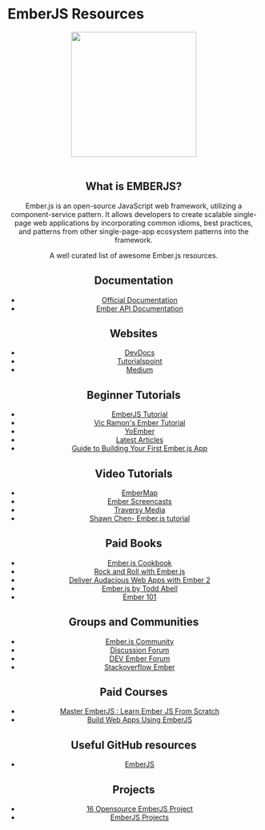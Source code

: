 # EmberJS Resources

<div align="center">
	<code><img height="250" src="https://www.programwitherik.com/content/images/2015/02/ember-hamster.png"></code>
</div>
<div align="center">
<br>

## What is EMBERJS?

Ember.js is an open-source JavaScript web framework, utilizing a component-service pattern. It allows developers to create scalable single-page web applications by incorporating common idioms, best practices, and patterns from other single-page-app ecosystem patterns into the framework.

A well curated list of awesome Ember.js resources.

## Documentation

* [Official Documentation](https://guides.emberjs.com/release/)
* [Ember API Documentation](https://api.emberjs.com/ember/release)

## Websites

* [DevDocs](https://devdocs.io/ember/)
* [Tutorialspoint](https://www.tutorialspoint.com/emberjs/index.htm)
* [Medium](https://medium.com/ember-ish/how-to-learn-emberjs-in-a-hurry-c6fdeae256a0)

## Beginner Tutorials

- [EmberJS Tutorial ](https://guides.emberjs.com/v2.14.0/tutorial/)
- [Vic Ramon's Ember Tutorial ](https://guides.emberjs.com/v2.14.0/tutorial/)
- [YoEmber](https://yoember.com/)
- [Latest Articles](https://emberigniter.com/articles/)
- [Guide to Building Your First Ember.js App](https://www.toptal.com/javascript/a-step-by-step-guide-to-building-your-first-ember-js-app?utm_source=devglan)

## Video Tutorials
* [EmberMap](https://embermap.com/)
* [Ember Screencasts](https://www.emberscreencasts.com/)
* [Traversy Media](https://www.youtube.com/watch?v=owDmPTSJkrg)
* [Shawn Chen- Ember.js tutorial](https://www.youtube.com/playlist?list=PLk51HrKSBQ88wDXgPF-QLMfPFlLwcjTlo)

## Paid Books
* [Ember.js Cookbook](https://www.amazon.com/gp/product/1783982209/ref=as_li_tl?ie=UTF8&tag=tomaszs-20&camp=1789&creative=9325&linkCode=as2&creativeASIN=1783982209&linkId=7c64fd85f88a751f9c8f95fc80bcb4fe)
* [Rock and Roll with Ember.js](https://balinterdi.com/rock-and-roll-with-emberjs/)
* [Deliver Audacious Web Apps with Ember 2](https://www.amazon.com/gp/product/1680500783/ref=as_li_tl?ie=UTF8&tag=tomaszs-20&camp=1789&creative=9325&linkCode=as2&creativeASIN=1680500783&linkId=5af123ad59e459791c3307c29ac3fe39)
* [Ember.js by Todd Abell](https://www.amazon.com/gp/product/1533118418/ref=as_li_tl?ie=UTF8&tag=tomaszs-20&camp=1789&creative=9325&linkCode=as2&creativeASIN=1533118418&linkId=909b01ceecdf322797808011422faa54)
* [Ember 101](https://leanpub.com/ember-cli-101)

## Groups and Communities

* [Ember.js Community](https://emberjs.com/community/)
* [Discussion Forum](https://discuss.emberjs.com/)
* [DEV Ember Forum](https://dev.to/t/ember)
* [Stackoverflow Ember](https://stackoverflow.com/questions/tagged/ember.js)

## Paid Courses

* [Master EmberJS : Learn Ember JS From Scratch](https://www.udemy.com/course/master-emberjs/?LSNPUBID=QhjctqYUCD0&ranEAID=QhjctqYUCD0&ranMID=39197&ranSiteID=QhjctqYUCD0-3D2OXpu0H5tfTMvalKE6MQ&utm_medium=udemyads&utm_source=aff-campaign)
* [Build Web Apps Using EmberJS](https://www.udemy.com/course/build-web-apps-using-emberjs-the-complete-course/?LSNPUBID=QhjctqYUCD0&ranEAID=QhjctqYUCD0&ranMID=39197&ranSiteID=QhjctqYUCD0-DBtc2gIMOJIv3GiYbjQ2Qg&utm_medium=udemyads&utm_source=aff-campaign)

## Useful GitHub resources

* [EmberJS](https://github.com/emberjs/ember.js/)


## Projects

* [16 Opensource EmberJS Project](https://www.icicletech.com/blog/16-opensource-emberjs-projects-to-learn-from)
* [EmberJS Projects](http://www.emberjsthemes.com/themes.php?type=free)
